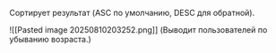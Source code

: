 Сортирует результат (ASC по умолчанию, DESC для обратной).

![[Pasted image 20250810203252.png]]
(Выводит пользователей по убыванию возраста.)